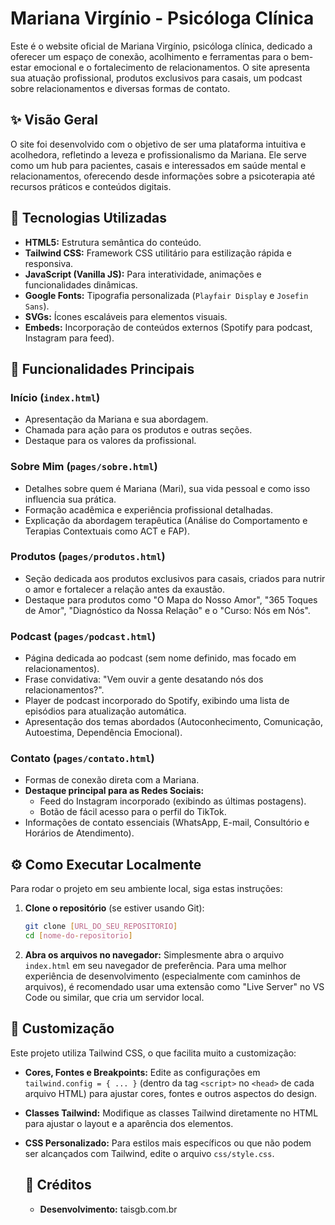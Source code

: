 # Mariana Virgínio - Psicóloga Clínica

Este é o website oficial de Mariana Virgínio, psicóloga clínica, dedicado a oferecer um espaço de conexão, acolhimento e ferramentas para o bem-estar emocional e o fortalecimento de relacionamentos. O site apresenta sua atuação profissional, produtos exclusivos para casais, um podcast sobre relacionamentos e diversas formas de contato.

## ✨ Visão Geral

O site foi desenvolvido com o objetivo de ser uma plataforma intuitiva e acolhedora, refletindo a leveza e profissionalismo da Mariana. Ele serve como um hub para pacientes, casais e interessados em saúde mental e relacionamentos, oferecendo desde informações sobre a psicoterapia até recursos práticos e conteúdos digitais.

## 🚀 Tecnologias Utilizadas

* **HTML5:** Estrutura semântica do conteúdo.
* **Tailwind CSS:** Framework CSS utilitário para estilização rápida e responsiva.
* **JavaScript (Vanilla JS):** Para interatividade, animações e funcionalidades dinâmicas.
* **Google Fonts:** Tipografia personalizada (`Playfair Display` e `Josefin Sans`).
* **SVGs:** Ícones escaláveis para elementos visuais.
* **Embeds:** Incorporação de conteúdos externos (Spotify para podcast, Instagram para feed).

## 🎯 Funcionalidades Principais

### Início (`index.html`)
* Apresentação da Mariana e sua abordagem.
* Chamada para ação para os produtos e outras seções.
* Destaque para os valores da profissional.

### Sobre Mim (`pages/sobre.html`)
* Detalhes sobre quem é Mariana (Mari), sua vida pessoal e como isso influencia sua prática.
* Formação acadêmica e experiência profissional detalhadas.
* Explicação da abordagem terapêutica (Análise do Comportamento e Terapias Contextuais como ACT e FAP).

### Produtos (`pages/produtos.html`)
* Seção dedicada aos produtos exclusivos para casais, criados para nutrir o amor e fortalecer a relação antes da exaustão.
* Destaque para produtos como "O Mapa do Nosso Amor", "365 Toques de Amor", "Diagnóstico da Nossa Relação" e o "Curso: Nós em Nós".

### Podcast (`pages/podcast.html`)
* Página dedicada ao podcast (sem nome definido, mas focado em relacionamentos).
* Frase convidativa: "Vem ouvir a gente desatando nós dos relacionamentos?".
* Player de podcast incorporado do Spotify, exibindo uma lista de episódios para atualização automática.
* Apresentação dos temas abordados (Autoconhecimento, Comunicação, Autoestima, Dependência Emocional).

### Contato (`pages/contato.html`)
* Formas de conexão direta com a Mariana.
* **Destaque principal para as Redes Sociais:**
    * Feed do Instagram incorporado (exibindo as últimas postagens).
    * Botão de fácil acesso para o perfil do TikTok.
* Informações de contato essenciais (WhatsApp, E-mail, Consultório e Horários de Atendimento).

## ⚙️ Como Executar Localmente

Para rodar o projeto em seu ambiente local, siga estas instruções:

1.  **Clone o repositório** (se estiver usando Git):
    ```bash
    git clone [URL_DO_SEU_REPOSITORIO]
    cd [nome-do-repositorio]
    ```
2.  **Abra os arquivos no navegador:**
    Simplesmente abra o arquivo `index.html` em seu navegador de preferência. Para uma melhor experiência de desenvolvimento (especialmente com caminhos de arquivos), é recomendado usar uma extensão como "Live Server" no VS Code ou similar, que cria um servidor local.

## 🎨 Customização

Este projeto utiliza Tailwind CSS, o que facilita muito a customização:

* **Cores, Fontes e Breakpoints:** Edite as configurações em `tailwind.config = { ... }` (dentro da tag `<script>` no `<head>` de cada arquivo HTML) para ajustar cores, fontes e outros aspectos do design.
* **Classes Tailwind:** Modifique as classes Tailwind diretamente no HTML para ajustar o layout e a aparência dos elementos.
* **CSS Personalizado:** Para estilos mais específicos ou que não podem ser alcançados com Tailwind, edite o arquivo `css/style.css`.

  ## 🤝 Créditos
  * **Desenvolvimento:** taisgb.com.br
